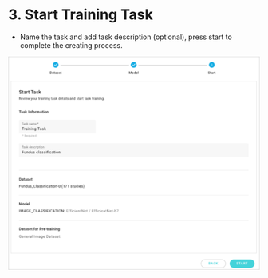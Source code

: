 # 3. Start Training Task

* Name the task and add task description (optional), press start to complete the creating process.

![](../../.gitbook/assets/con-4-1-3-1.png)
